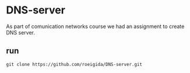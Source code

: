 # DNS-server
As part of comunication networks course we had an assignment to create DNS server.
## run
```
git clone https://github.com/roeigida/DNS-server.git
```
